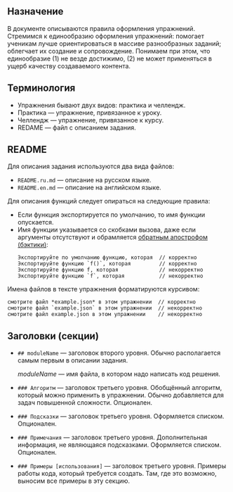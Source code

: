 ## Назначение

В документе описываются правила оформления упражнений. Стремимся к единообразию оформления упражнений: помогает ученикам лучше ориентироваться в массиве разнообразных заданий; облегчает их создание и сопровождение. Понимаем при этом, что единообразие (1) не везде достижимо, (2) не может применяться в ущерб качеству создаваемого контента.

## Терминология

* Упражнения бывают двух видов: практика и челлендж.
* Практика — упражнение, привязанное к уроку.
* Челлендж — упражнение, привязанное к курсу.
* REDAME — файл с описанием задания.

## README

Для описания задания используются два вида файлов:

* `README.ru.md` — описание на русском языке.
* `README.en.md` — описание на английском языке.

Для описания функций следует опираться на следующие правила:
* Если функция экспортируется по умолчанию, то имя функции опускается.
* Имя функции указывается со скобками вызова, даже если аргументы отсутствуют и обрамляется [обратным апострофом (бэктики)](https://ru.wikipedia.org/wiki/Машинописный_обратный_апостроф):
  ```
  Экспортируйте по умолчанию функцию, которая  // корректно
  Экспортируйте функцию `f()`, которая         // корректно
  Экспортируйте функцию f, которая             // некорректно
  Экспортируйте функцию `f`, которая           // некорректно
  ```

Имена файлов в тексте упражнения форматируются курсивом:
  ```
  смотрите файл *example.json* в этом упражнении  // корректно
  смотрите файл `example.json` в этом упражнении  // некорректно
  смотрите файл example.json в этом упражнении    // некорректно
  ```

## Заголовки (секции)

* `## moduleName` — заголовок второго уровня. Обычно располагается самым первым в описании задания.

   _moduleName_ — имя файла, в котором надо написать код решения.

* `### Алгоритм` — заголовок третьего уровня. Обобщённый алгоритм, который можно применить в упражнении. Обычно добавляется для задач повышенной сложности. Опционален.

* `### Подсказки` — заголовок третьего уровня. Оформляется списком. Опционален.

* `### Примечания` — заголовок третьего уровня. Дополнительная информация, не являющаяся подсказками. Оформляется списком. Опционален.

* `### Примеры [использования]` — заголовок третьего уровня. Примеры работы кода, который требуется создать. Там, где это возможно, выносим все примеры в эту секцию.
